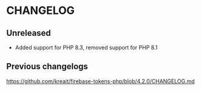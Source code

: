 # CHANGELOG

## Unreleased

* Added support for PHP 8.3, removed support for PHP 8.1

## Previous changelogs

https://github.com/kreait/firebase-tokens-php/blob/4.2.0/CHANGELOG.md
